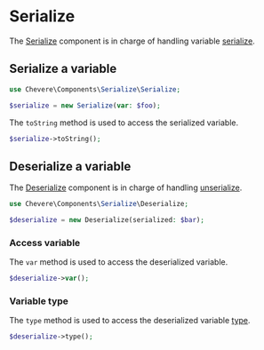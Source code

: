 # Serialize

The [Serialize](../reference/Chevere/Components/Serialize/Serialize.md) component is in charge of handling variable [serialize](https://www.php.net/serialize).

## Serialize a variable

```php
use Chevere\Components\Serialize\Serialize;

$serialize = new Serialize(var: $foo);
```

The `toString` method is used to access the serialized variable.

```php
$serialize->toString();
```

## Deserialize a variable

The [Deserialize](../reference/Chevere/Components/Serialize/Deserialize.md) component is in charge of handling [unserialize](https://www.php.net/unserialize).

```php
use Chevere\Components\Serialize\Deserialize;

$deserialize = new Deserialize(serialized: $bar);
```

### Access variable

The `var` method is used to access the deserialized variable.

```php
$deserialize->var();
```

### Variable type

The `type` method is used to access the deserialized variable [type](Type.md).

```php
$deserialize->type();
```
